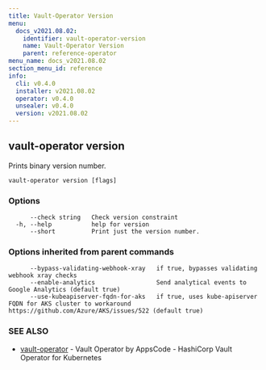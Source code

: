 ```yaml
---
title: Vault-Operator Version
menu:
  docs_v2021.08.02:
    identifier: vault-operator-version
    name: Vault-Operator Version
    parent: reference-operator
menu_name: docs_v2021.08.02
section_menu_id: reference
info:
  cli: v0.4.0
  installer: v2021.08.02
  operator: v0.4.0
  unsealer: v0.4.0
  version: v2021.08.02
---
```


## vault-operator version

Prints binary version number.

```
vault-operator version [flags]
```

### Options

```
      --check string   Check version constraint
  -h, --help           help for version
      --short          Print just the version number.
```

### Options inherited from parent commands

```
      --bypass-validating-webhook-xray   if true, bypasses validating webhook xray checks
      --enable-analytics                 Send analytical events to Google Analytics (default true)
      --use-kubeapiserver-fqdn-for-aks   if true, uses kube-apiserver FQDN for AKS cluster to workaround https://github.com/Azure/AKS/issues/522 (default true)
```

### SEE ALSO

* [vault-operator](/docs/v2021.08.02/reference/operator/vault-operator)	 - Vault Operator by AppsCode - HashiCorp Vault Operator for Kubernetes


